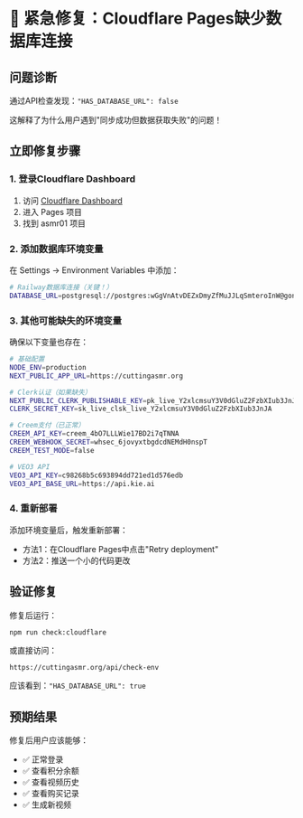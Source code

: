# 🚨 紧急修复：Cloudflare Pages缺少数据库连接

## 问题诊断
通过API检查发现：`"HAS_DATABASE_URL": false`

这解释了为什么用户遇到"同步成功但数据获取失败"的问题！

## 立即修复步骤

### 1. 登录Cloudflare Dashboard
1. 访问 [Cloudflare Dashboard](https://dash.cloudflare.com)
2. 进入 Pages 项目
3. 找到 asmr01 项目

### 2. 添加数据库环境变量
在 Settings → Environment Variables 中添加：

```bash
# Railway数据库连接（关键！）
DATABASE_URL=postgresql://postgres:wGgVnAtvDEZxDmyZfMuJJLqSmteroInW@gondola.proxy.rlwy.net:10910/railway
```

### 3. 其他可能缺失的环境变量
确保以下变量也存在：

```bash
# 基础配置
NODE_ENV=production
NEXT_PUBLIC_APP_URL=https://cuttingasmr.org

# Clerk认证（如果缺失）
NEXT_PUBLIC_CLERK_PUBLISHABLE_KEY=pk_live_Y2xlcmsuY3V0dGluZ2FzbXIub3JnJA
CLERK_SECRET_KEY=sk_live_clsk_live_Y2xlcmsuY3V0dGluZ2FzbXIub3JnJA

# Creem支付（已正常）
CREEM_API_KEY=creem_4bO7LLLWie17BD2i7qTNNA
CREEM_WEBHOOK_SECRET=whsec_6jovyxtbgdcdNEMdH0nspT
CREEM_TEST_MODE=false

# VEO3 API
VEO3_API_KEY=c98268b5c693894dd721ed1d576edb
VEO3_API_BASE_URL=https://api.kie.ai
```

### 4. 重新部署
添加环境变量后，触发重新部署：
- 方法1：在Cloudflare Pages中点击"Retry deployment"
- 方法2：推送一个小的代码更改

## 验证修复
修复后运行：
```bash
npm run check:cloudflare
```

或直接访问：
```
https://cuttingasmr.org/api/check-env
```

应该看到：`"HAS_DATABASE_URL": true`

## 预期结果
修复后用户应该能够：
- ✅ 正常登录
- ✅ 查看积分余额
- ✅ 查看视频历史
- ✅ 查看购买记录
- ✅ 生成新视频 